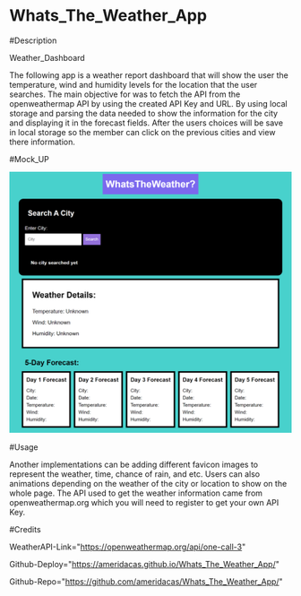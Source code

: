 # Whats_The_Weather_App

#Description

Weather_Dashboard

The following app is a weather report dashboard that will show the user the temperature, wind and humidity levels
for the location that the user searches. The main objective for was to fetch the API from the openweathermap API
by using the created API Key and URL. By using local storage and parsing the data needed to show the information for the city
and displaying it in the forecast fields. After the users choices will be save in local storage so the member can click on the 
previous cities and view there information. 

#Mock_UP

![alt Weather_Dashboard](./assets/images/Weather_Dashboard.png)

#Usage

Another implementations can be adding different favicon images to represent the weather, time, chance of rain,
and etc. Users can also animations depending on the weather of the city or location to show on the whole page.
The API used to get the weather information came from openweathermap.org which you will need to register 
to get your own API Key. 

#Credits

WeatherAPI-Link="https://openweathermap.org/api/one-call-3"

Github-Deploy="https://ameridacas.github.io/Whats_The_Weather_App/"

Github-Repo="https://github.com/ameridacas/Whats_The_Weather_App/"